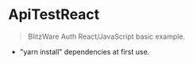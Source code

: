 # ApiTestReact
> BlitzWare Auth React/JavaScript basic example.
- "yarn install" dependencies at first use.
